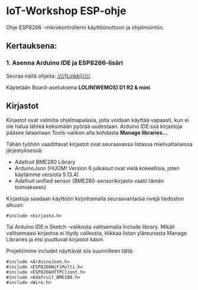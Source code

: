 # IoT-Workshop ESP-ohje
Ohje ESP8266 -mikrokontrollerin käyttöönottoon ja ohjelmointiin.

## Kertauksena:
### 1. Asenna Arduino IDE ja ESP8266-lisäri

Seuraa näitä ohjeita: [////(Linkki)////](https://randomnerdtutorials.com/how-to-install-esp8266-board-arduino-ide/).

Käytetään Board-asetuksena **LOLIN(WEMOS) D1 R2 & mini**.


## Kirjastot

Kirjastot ovat valmiita ohjelmapalasia, joita voidaan käyttää vapaasti, kun ei ole halua lähteä keksimään pyörää uudestaan. Arduino IDE:ssä kirjastoja pääsee lataamaan Tools-valikon alta kohdasta **Manage libraries...**

Tähän työhön vaadittavat kirjastot ovat seuraavassa listassa mielivaltaisessa järjestyksessä:

* Adafruit BME280 Library
* ArduinoJson (HUOM! Version 6 julkaisut ovat vielä kokeellisia, joten käytämme versiota 5.13.4)
* Adafruit unified sensor (BME280-sensorikirjasto vaatii tämän toimiakseen)

Kirjastoja saadaan käyttöön kirjoittamalla seuraavanlaisia rivejä tiedoston alkuun:
``` 
#include <kirjasto.h>
```

Tai Arduino IDE:n Sketch -valikosta valitsemalla Include library. Mikäli valitsemaasi kirjastoa ei löydy valikosta, klikkaa listan yläreunasta Manage Libraries ja etsi puuttuvat kirjastot käsin.

Projektimme includet näyttävät siis suunnilleen tältä:
```
#include <ArduinoJson.h>
#include <ESP8266WiFiMulti.h>
#include <ESP8266HTTPClient.h>
#include <Adafruit_BME280.h>
#include <Wire.h>
```

